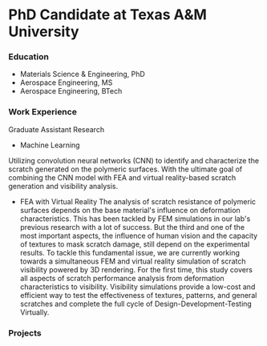 # PhD Candidate at Texas A&M University

### Education
- Materials Science & Engineering, PhD
- Aerospace Engineering, MS
- Aerospace Engineering, BTech

### Work Experience
Graduate Assistant Research
- Machine Learning
  
Utilizing convolution neural networks (CNN) to identify and characterize the scratch generated on the polymeric surfaces. With the ultimate goal of combining the CNN model with FEA and virtual reality-based scratch generation and visibility analysis.

- FEA with Virtual Reality 
The analysis of scratch resistance of polymeric surfaces depends on the base material's influence on deformation characteristics. This has been tackled by FEM simulations in our lab's previous research with a lot of success. But the third and one of the most important aspects, the influence of human vision and the capacity of textures to mask scratch damage, still depend on the experimental results. 
To tackle this fundamental issue, we are currently working towards a simultaneous FEM and virtual reality simulation of scratch visibility powered by 3D rendering. For the first time, this study covers all aspects of scratch performance analysis from deformation characteristics to visibility. Visibility simulations provide a low-cost and efficient way to test the effectiveness of textures, patterns, and general scratches and complete the full cycle of Design-Development-Testing Virtually.

### Projects



